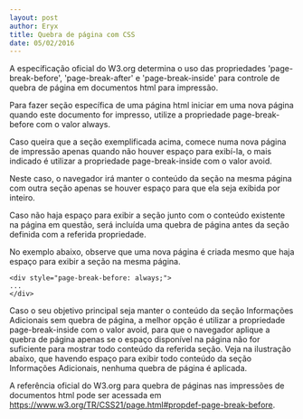 ```yaml
---
layout: post
author: Eryx
title: Quebra de página com CSS
date: 05/02/2016
---
```

A específicação oficial do W3.org determina o uso das propriedades 'page-break-before', 'page-break-after' e 'page-break-inside' para controle de quebra de página em documentos html para impressão.

Para fazer seção específica de uma página html iniciar em uma nova página quando este documento for impresso, utilize a propriedade page-break-before com o valor always. 

Caso queira que a seção exemplificada acima, comece numa nova página de impressão apenas quando não houver espaço para exibí-la, o mais indicado é utilizar a propriedade page-break-inside com o valor avoid. 

Neste caso, o navegador irá manter o conteúdo da seção na mesma página com outra seção apenas se houver espaço para que ela seja exibida por inteiro. 

Caso não haja espaço para exibir a seção junto com o conteúdo existente na página em questão, será incluída uma quebra de página antes da seção definida com a referida propriedade.

No exemplo abaixo, observe que uma nova página é criada mesmo que haja espaço para exibir a seção na mesma página.

    <div style="page-break-before: always;">
    ...
    </div>



Caso o seu objetivo principal seja manter o conteúdo da seção Informações Adicionais sem quebra de página, a melhor opção é utilizar a propriedade page-break-inside com o valor avoid, para que o navegador aplique a quebra de página apenas se o espaço disponível na página não for suficiente para mostrar todo conteúdo da referida seção. Veja na ilustração abaixo, que havendo espaço para exibir todo conteúdo da seção Informações Adicionais, nenhuma quebra de página é aplicada.




A referência oficial do W3.org para quebra de páginas nas impressões de documentos html pode ser acessada em https://www.w3.org/TR/CSS21/page.html#propdef-page-break-before. 
